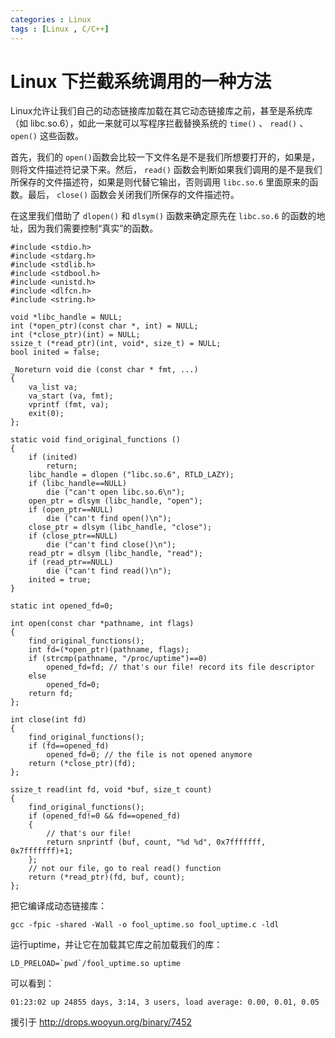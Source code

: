 ```yaml
---
categories : Linux
tags : [Linux , C/C++]
---
```


Linux 下拦截系统调用的一种方法
===

Linux允许让我们自己的动态链接库加载在其它动态链接库之前，甚至是系统库（如 libc.so.6），如此一来就可以写程序拦截替换系统的 `time()` 、 `read()` 、 `open()` 这些函数。

首先，我们的 `open()`函数会比较一下文件名是不是我们所想要打开的，如果是，则将文件描述符记录下来。然后， `read()` 函数会判断如果我们调用的是不是我们所保存的文件描述符，如果是则代替它输出，否则调用 `libc.so.6` 里面原来的函数。最后， `close()` 函数会关闭我们所保存的文件描述符。

在这里我们借助了 `dlopen()` 和 `dlsym()` 函数来确定原先在 `libc.so.6` 的函数的地址，因为我们需要控制“真实”的函数。


```
#include <stdio.h>
#include <stdarg.h>
#include <stdlib.h>
#include <stdbool.h>
#include <unistd.h>
#include <dlfcn.h>
#include <string.h>
 
void *libc_handle = NULL;
int (*open_ptr)(const char *, int) = NULL;
int (*close_ptr)(int) = NULL;
ssize_t (*read_ptr)(int, void*, size_t) = NULL;
bool inited = false;
 
_Noreturn void die (const char * fmt, ...)
{
    va_list va;
    va_start (va, fmt);
    vprintf (fmt, va);
    exit(0);
};
 
static void find_original_functions ()
{
    if (inited)
        return;
    libc_handle = dlopen ("libc.so.6", RTLD_LAZY);
    if (libc_handle==NULL)
        die ("can't open libc.so.6\n");
    open_ptr = dlsym (libc_handle, "open");
    if (open_ptr==NULL)
        die ("can't find open()\n");
    close_ptr = dlsym (libc_handle, "close");
    if (close_ptr==NULL)
        die ("can't find close()\n");
    read_ptr = dlsym (libc_handle, "read");
    if (read_ptr==NULL)
        die ("can't find read()\n");
    inited = true;
}
 
static int opened_fd=0;
 
int open(const char *pathname, int flags)
{
    find_original_functions();
    int fd=(*open_ptr)(pathname, flags);
    if (strcmp(pathname, "/proc/uptime")==0)
        opened_fd=fd; // that's our file! record its file descriptor
    else
        opened_fd=0;
    return fd;
};
 
int close(int fd)
{
    find_original_functions();
    if (fd==opened_fd)
        opened_fd=0; // the file is not opened anymore
    return (*close_ptr)(fd);
};
 
ssize_t read(int fd, void *buf, size_t count)
{
    find_original_functions();
    if (opened_fd!=0 && fd==opened_fd)
    {
        // that's our file!
        return snprintf (buf, count, "%d %d", 0x7fffffff, 0x7fffffff)+1;
    };
    // not our file, go to real read() function
    return (*read_ptr)(fd, buf, count);
};
```

把它编译成动态链接库：

```
gcc -fpic -shared -Wall -o fool_uptime.so fool_uptime.c -ldl
```

运行uptime，并让它在加载其它库之前加载我们的库：

```
LD_PRELOAD=`pwd`/fool_uptime.so uptime
```

可以看到：

```
01:23:02 up 24855 days, 3:14, 3 users, load average: 0.00, 0.01, 0.05
```

援引于 <http://drops.wooyun.org/binary/7452>
